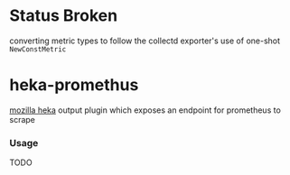 # Status Broken
converting metric types to follow the collectd exporter's use of one-shot ```NewConstMetric```

# heka-promethus
[mozilla heka](https://github.com/mozilla-services/heka) output plugin which exposes an endpoint for prometheus to scrape

### Usage
TODO
